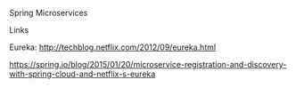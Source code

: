 Spring Microservices

Links

Eureka:
http://techblog.netflix.com/2012/09/eureka.html

https://spring.io/blog/2015/01/20/microservice-registration-and-discovery-with-spring-cloud-and-netflix-s-eureka
